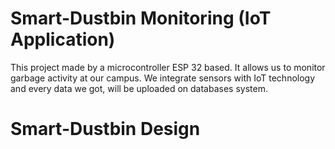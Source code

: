 # Smart-Dustbin Monitoring (IoT Application)
This project made by a microcontroller ESP 32 based. It allows us to monitor garbage activity at our campus. We integrate sensors with IoT technology and every data we got, will be uploaded on databases system.
# Smart-Dustbin Design
